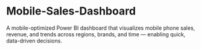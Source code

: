 # Mobile-Sales-Dashboard
A mobile-optimized Power BI dashboard that visualizes mobile phone sales, revenue, and trends across regions, brands, and time — enabling quick, data-driven decisions.
